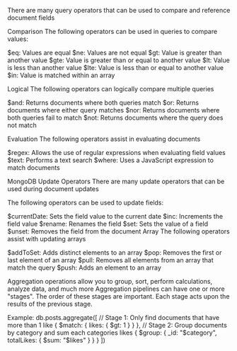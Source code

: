 There are many query operators that can be used to compare and reference document fields

Comparison
The following operators can be used in queries to compare values:

$eq: Values are equal
$ne: Values are not equal
$gt: Value is greater than another value
$gte: Value is greater than or equal to another value
$lt: Value is less than another value
$lte: Value is less than or equal to another value
$in: Value is matched within an array

Logical
The following operators can logically compare multiple queries

$and: Returns documents where both queries match
$or: Returns documents where either query matches
$nor: Returns documents where both queries fail to match
$not: Returns documents where the query does not match

Evaluation
The following operators assist in evaluating documents

$regex: Allows the use of regular expressions when evaluating field values
$text: Performs a text search
$where: Uses a JavaScript expression to match documents

MongoDB Update Operators
There are many update operators that can be used during document updates

The following operators can be used to update fields:

$currentDate: Sets the field value to the current date
$inc: Increments the field value
$rename: Renames the field
$set: Sets the value of a field
$unset: Removes the field from the document
Array
The following operators assist with updating arrays

$addToSet: Adds distinct elements to an array
$pop: Removes the first or last element of an array
$pull: Removes all elements from an array that match the query
$push: Adds an element to an array

Aggregation operations allow you to group, sort, perform calculations, analyze data, and much more
Aggregation pipelines can have one or more "stages". The order of these stages are important. Each stage acts upon the results of the previous stage.

Example:
db.posts.aggregate([
  // Stage 1: Only find documents that have more than 1 like
  {
    $match: { likes: { $gt: 1 } }
  },
  // Stage 2: Group documents by category and sum each categories likes
  {
    $group: { _id: "$category", totalLikes: { $sum: "$likes" } }
  }
])


